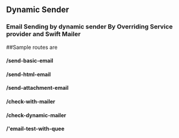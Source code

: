 ## Dynamic Sender 
### Email Sending by dynamic sender By Overriding Service provider and Swift Mailer
##Sample routes are
####  /send-basic-email
####  /send-html-email
####  /send-attachment-email
####  /check-with-mailer
####  /check-dynamic-mailer
####  /'email-test-with-quee